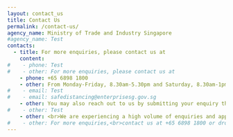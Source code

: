 ```yaml
---
layout: contact_us
title: Contact Us
permalink: /contact-us/
agency_name: Ministry of Trade and Industry Singapore
#agency_name: Test
contacts:
  - title: For more enquiries, please contact us at
    content:
#    - phone: Test
#    - other: For more enquiries, please contact us at
    - phone: +65 6898 1800
    - other: From Monday-Friday, 8.30am-5.30pm and Saturday, 8.30am-1pm (excluding Public Holidays)<br/>
#    - email: Test
#    - email: safedistancing@enterprisesg.gov.sg
    - other: You may also reach out to us by submitting your enquiry through our <a href="https://go.gov.sg/sdenquiries" target="_blank">online form</a>.
#    - other: Test 
    - other: <br>We are experiencing a high volume of enquiries and appreciate your understanding and patience.   
#    - other: For more enquiries,<br>contact us at +65 6898 1800 or drop us an email at safedistancing@enterprisesg.gov.sg   
---
```

